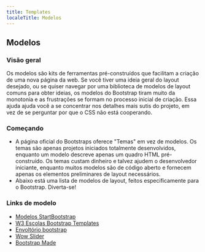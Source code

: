 ```yaml
---
title: Templates
localeTitle: Modelos
---
```

## Modelos

### Visão geral

Os modelos são kits de ferramentas pré-construídos que facilitam a criação de uma nova página da web. Se você tiver uma ideia geral do layout desejado, ou se quiser navegar por uma biblioteca de modelos de layout comuns para obter ideias, os modelos do Bootstrap tiram muito da monotonia e as frustrações se formam no processo inicial de criação. Essa ajuda ajuda você a se concentrar nos detalhes mais sutis do projeto, em vez de se perguntar por que o CSS não está cooperando.

### Começando

*   A página oficial do Bootstraps oferece "Temas" em vez de modelos. Os temas são apenas projetos iniciados totalmente desenvolvidos, enquanto um modelo descreve apenas um quadro HTML pré-construído. Os temas custam dinheiro e talvez ajudem o desenvolvedor iniciante, enquanto muitos modelos são de código aberto e fornecem apenas os elementos preliminares de layout necessários.
*   Abaixo está uma lista de modelos de layout, feitos especificamente para o Bootstrap. Diverta-se!

### Links de modelo

*   [Modelos StartBootstrap](https://startbootstrap.com/)
*   [W3 Escolas Bootstrap Templates](https://www.w3schools.com/bootstrap/bootstrap_templates.asp)
*   [Envoltório bootstrap](https://wrapbootstrap.com/)
*   [Wow Slider](http://wowslider.com/posts/35-top-free-bootstrap-templates-2016-95.html)
*   [Bootstrap Made](https://bootstrapmade.com/)
